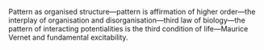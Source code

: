 Pattern as organised structure—pattern is affirmation of higher order—the interplay of organisation and disorganisation—third law of biology—the pattern of interacting potentialities is the third condition of life—Maurice Vernet and fundamental excitability.